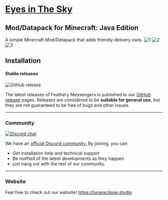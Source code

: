 # [Eyes in The Sky](https://user-images.githubusercontent.com/26262092/194691556-308700ea-8bf8-4ba9-aa44-1347a6412692.png)
## Mod/Datapack for Minecraft: Java Edition

A simple Minecraft Mod/Datapack that adds friendly delivery owls.
![1](https://user-images.githubusercontent.com/26262092/187563459-c1903dd8-4cf8-474a-9c2f-79c77828d574.png)
![2](https://user-images.githubusercontent.com/26262092/187563466-a50ecd46-9220-4330-ad25-deab3d0dca60.png)
![3](https://user-images.githubusercontent.com/26262092/187563469-bd49fcf7-aff2-4fe1-98fc-f5ff542be8ee.png)


## Installation

#### Stable releases

![GitHub release](https://img.shields.io/github/v/release/LunarEclipseStudios/Feathery-Messengers)

The latest releases of Feathery Messengers is published to our [GitHub release](https://github.com/LunarEclipseStudios/Feathery-Messengers/releases) pages. 
Releases are considered to be **suitable for general use**, but they are not guaranteed to be free of bugs and other issues.

---

### Community
[![Discord chat](https://img.shields.io/badge/chat%20on-discord-7289DA?logo=discord&logoColor=white)](https://discord.gg/RmMtqxJJgH)

We have an [official Discord community.](https://discord.gg/RmMtqxJJgH) By joining, you can:
- Get installation help and technical support
- Be notified of the latest developments as they happen
- just hang out with the rest of our community.

---

### Website
Feel free to check out our website!
https://lunareclipse.studio

